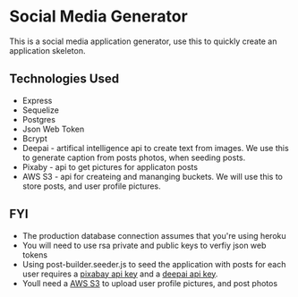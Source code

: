 # Social Media Generator

This is a social media application generator, use this to quickly create an application skeleton.


## Technologies Used

  * Express
  * Sequelize
  * Postgres
  * Json Web Token
  * Bcrypt
  * Deepai - artifical intelligence api to create text from images. We use this to generate caption from posts photos, when seeding posts.
  * Pixaby - api to get pictures for applicaton posts
  * AWS S3 - api for createing and mananging buckets. We will use this to store posts, and user profile pictures.




## FYI
  * The production database connection assumes that you're using heroku
  * You will need to use rsa private and public keys to verfiy json web tokens
  * Using post-builder.seeder.js to seed the application with posts for each user requires a [pixabay api key](https://pixabay.com/service/about/api/) and a [deepai api key](https://deepai.org/machine-learning-model/text2img).
  * Youll need a [AWS S3](https://docs.aws.amazon.com/AmazonS3/latest/API/Welcome.html) to upload user profile pictures, and post photos